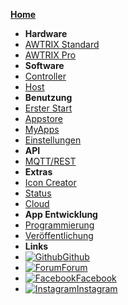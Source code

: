 [**Home**](de-de/)
- **Hardware**
- [AWTRIX Standard](de-de/hardware.md)
- [AWTRIX Pro](de-de/hardware_pro.md)
- **Software**
- [Controller](de-de/controller.md)
- [Host](de-de/host.md)
- **Benutzung**
- [Erster Start](de-de/fiststart.md)
- [Appstore](de-de/appstore.md)
- [MyApps](de-de/myapps.md)
- [Einstellungen](de-de/settings.md)
- **API**
- [MQTT/REST](de-de/api.md)
- **Extras**
- [Icon Creator](de-de/creator.md)
- [Status](de-de/status.md)
- [Cloud](de-de/cloud.md)
- **App Entwicklung**
- [Programmierung](de-de/appcoding.md)
- [Veröffentlichung](de-de/appreview.md)
- **Links**
- [![Github](https://icongram.jgog.in/simple/github.svg?color=808080&size=16)Github](https://github.com/awtrix)
- [![Forum](https://icongram.jgog.in/devicon/bootstrap-plain.svg?color=808080&size=16)Forum](https://forum.blueforcer.de)
- [![Facebook](https://icongram.jgog.in/simple/facebook.svg?color=808080&size=16)Facebook](https://www.facebook.com/groups/126493104851075)
- [![Instagram](https://icongram.jgog.in/feather/instagram.svg?colored&size=16)Instagram](http://instagram.com/awtrix2.0)